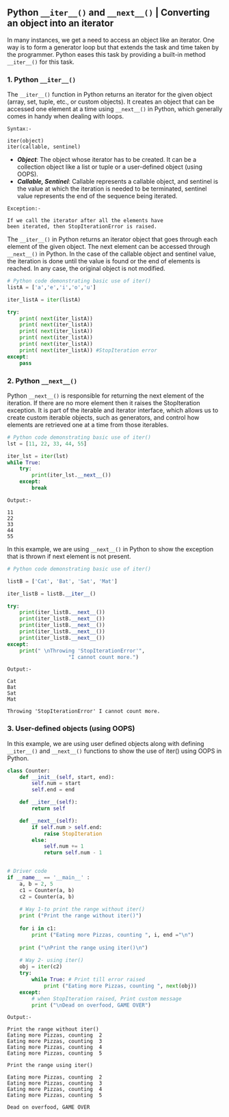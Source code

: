 ## Python `__iter__()` and `__next__()` | Converting an object into an iterator
In many instances, we get a need to access an object like an iterator. One way is to form a generator loop 
but that extends the task and time taken by the programmer. Python eases this task by providing a built-in 
method `__iter__()` for this task.

### 1. Python `__iter__()`
The `__iter__()` function in Python returns an iterator for the given object (array, set, tuple, etc., or 
custom objects). It creates an object that can be accessed one element at a time using `__next__()` in Python, 
which generally comes in handy when dealing with loops.

```
Syntax:-

iter(object)
iter(callable, sentinel)
```

* **_Object_**: The object whose iterator has to be created. It can be a collection object like a list or tuple or a 
user-defined object (using OOPS).
* **_Callable, Sentinel_**: Callable represents a callable object, and sentinel is the value at which the iteration 
is needed to be terminated, sentinel value represents the end of the sequence being iterated.

```
Exception:-

If we call the iterator after all the elements have 
been iterated, then StopIterationError is raised.
```

The `__iter__()` in Python returns an iterator object that goes through each element of the given object. The 
next element can be accessed through `__next__()` in Python. In the case of the callable object and sentinel 
value, the iteration is done until the value is found or the end of elements is reached. In any case, the 
original object is not modified.

```python
# Python code demonstrating basic use of iter()
listA = ['a','e','i','o','u']

iter_listA = iter(listA)

try:
	print( next(iter_listA)) 
	print( next(iter_listA)) 
	print( next(iter_listA)) 
	print( next(iter_listA)) 
	print( next(iter_listA))
	print( next(iter_listA)) #StopIteration error
except:
	pass
```

### 2. Python `__next__()`
Python `__next__()` is responsible for returning the next element of the iteration. If there are no more element 
then it raises the StopIteration exception. It is part of the iterable and iterator interface, which allows us to 
create custom iterable objects, such as generators, and control how elements are retrieved one at a time from 
those iterables.
```python
# Python code demonstrating basic use of iter()
lst = [11, 22, 33, 44, 55]

iter_lst = iter(lst)
while True:
	try:
		print(iter_lst.__next__()) 
	except:
		break
```

```
Output:-

11
22
33
44
55
```

In this example, we are using `__next__()` in Python to show the exception that is thrown if next element 
is not present.

```python
# Python code demonstrating basic use of iter()

listB = ['Cat', 'Bat', 'Sat', 'Mat']

iter_listB = listB.__iter__()

try:
	print(iter_listB.__next__())
	print(iter_listB.__next__())
	print(iter_listB.__next__())
	print(iter_listB.__next__())
	print(iter_listB.__next__())
except:
	print(" \nThrowing 'StopIterationError'",
					"I cannot count more.")
```
```
Output:-

Cat
Bat
Sat
Mat
 
Throwing 'StopIterationError' I cannot count more.
```

### 3. User-defined objects (using OOPS)
In this example, we are using user defined objects along with defining `__iter__()` and `__next__()` 
functions to show the use of iter() using OOPS in Python.

```python
class Counter:
	def __init__(self, start, end):
		self.num = start
		self.end = end

	def __iter__(self):
		return self

	def __next__(self): 
		if self.num > self.end:
			raise StopIteration
		else:
			self.num += 1
			return self.num - 1


# Driver code
if __name__ == '__main__' :
	a, b = 2, 5
	c1 = Counter(a, b)
	c2 = Counter(a, b)
	
	# Way 1-to print the range without iter()
	print ("Print the range without iter()")
	
	for i in c1:
		print ("Eating more Pizzas, counting ", i, end ="\n")
	
	print ("\nPrint the range using iter()\n")
	
	# Way 2- using iter()
	obj = iter(c2)
	try:
		while True: # Print till error raised
			print ("Eating more Pizzas, counting ", next(obj))
	except: 
		# when StopIteration raised, Print custom message
		print ("\nDead on overfood, GAME OVER")
```

```
Output:- 

Print the range without iter()
Eating more Pizzas, counting  2
Eating more Pizzas, counting  3
Eating more Pizzas, counting  4
Eating more Pizzas, counting  5

Print the range using iter()

Eating more Pizzas, counting  2
Eating more Pizzas, counting  3
Eating more Pizzas, counting  4
Eating more Pizzas, counting  5

Dead on overfood, GAME OVER
```
